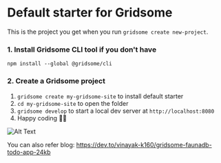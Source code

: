 # Default starter for Gridsome

This is the project you get when you run `gridsome create new-project`.


### 1. Install Gridsome CLI tool if you don't have

`npm install --global @gridsome/cli`

### 2. Create a Gridsome project

1. `gridsome create my-gridsome-site` to install default starter
2. `cd my-gridsome-site` to open the folder
3. `gridsome develop` to start a local dev server at `http://localhost:8080`
4. Happy coding 🎉🙌


![Alt Text](https://raw.githubusercontent.com/Vinayak-k160/Gridsome-FaunaDB-Todo/master/Untitled2.png)


You can also refer blog: https://dev.to/vinayak-k160/gridsome-faunadb-todo-app-24kb
